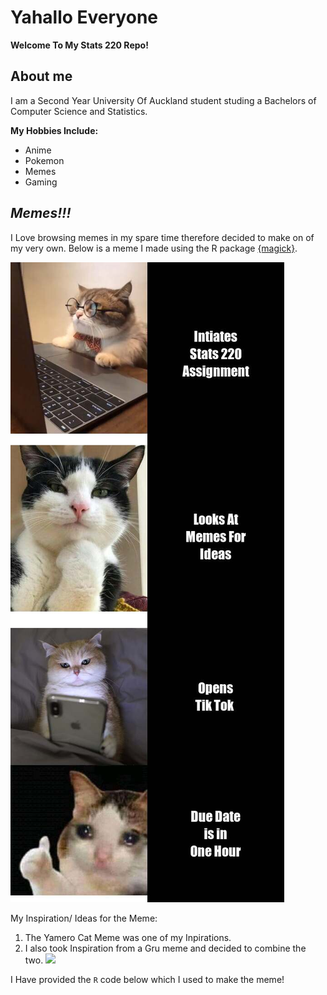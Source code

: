 # Yahallo Everyone

**Welcome To My Stats 220 Repo!** 

## About me
I am a Second Year University Of Auckland student studing a Bachelors of Computer Science and Statistics.

**My Hobbies Include:**
- Anime
- Pokemon
- Memes
- Gaming

## *Memes!!!*
I Love browsing memes in my spare time therefore decided to make on of my very own.
Below is a meme I made using the R package [{magick}](https://cran.r-project.org/web/packages/magick/vignettes/intro.html).

![](my_meme.png)

My Inspiration/ Ideas for the Meme:

1. The Yamero Cat Meme was one of my Inpirations.
2. I also took Inspiration from a Gru meme and decided to combine the two.
![]("https://i.kym-cdn.com/photos/images/newsfeed/001/349/947/2e9.jpg")

I Have provided the `R` code below which I used to make the meme!
